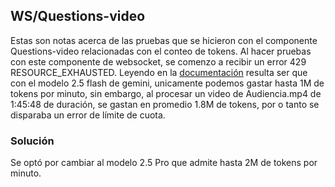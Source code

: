 ## WS/Questions-video
Estas son notas acerca de las pruebas que se hicieron con el componente Questions-video relacionadas con el conteo de tokens.
Al hacer pruebas con este componente de websocket, se comenzo a recibir un error 429 RESOURCE_EXHAUSTED. Leyendo en la [documentación](https://ai.google.dev/gemini-api/docs/troubleshooting) resulta ser que con el modelo 2.5 flash de gemini, unicamente podemos gastar hasta  1M de tokens por minuto, sin embargo, al procesar un video de Audiencia.mp4 de 1:45:48 de duración, se gastan en promedio 1.8M de tokens, por o tanto se disparaba un error de límite de cuota.
### Solución
Se optó por cambiar al modelo 2.5 Pro que admite hasta 2M de tokens por minuto.
